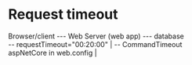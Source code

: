 # Request timeout

Browser/client          ---      Web Server (web app)           --- database  
-- requestTimeout="00:20:00"           |   -- CommandTimeout   
  aspNetCore in web.config             |  
